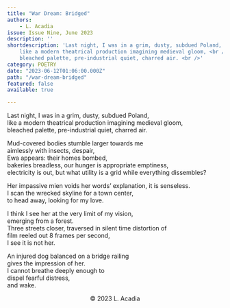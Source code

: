 ```yaml
---
title: "War Dream: Bridged"
authors:
    - L. Acadia
issue: Issue Nine, June 2023
description: ''
shortdescription: 'Last night, I was in a grim, dusty, subdued Poland, <br />
    like a modern theatrical production imagining medieval gloom, <br />
    bleached palette, pre-industrial quiet, charred air. <br />'
category: POETRY
date: "2023-06-12T01:06:00.000Z"
path: "/war-dream-bridged"
featured: false
available: true

---
```


Last night, I was in a grim, dusty, subdued Poland, <br />
like a modern theatrical production imagining medieval gloom, <br />
bleached palette, pre-industrial quiet, charred air. <br />

Mud-covered bodies stumble larger towards me <br />
aimlessly with insects, despair, <br />
Ewa appears: their homes bombed, <br />
bakeries breadless, our hunger is appropriate emptiness, <br />
electricity is out, but what utility is a grid while everything dissembles? <br /> 

Her impassive mien voids her words’ explanation, it is senseless. <br /> 
I scan the wrecked skyline for a town center, <br />
to head away, looking for my love. <br />

I think I see her at the very limit of my vision, <br />
emerging from a forest. <br />
Three streets closer, traversed in silent time distortion of <br />
film reeled out 8 frames per second, <br />
I see it is not her. <br />

An injured dog balanced on a bridge railing <br />
gives the impression of her. <br />
I cannot breathe deeply enough to <br />
dispel fearful distress, <br />
and wake. <br />


<p style="text-align: center;"> © 2023 L. Acadia</p>